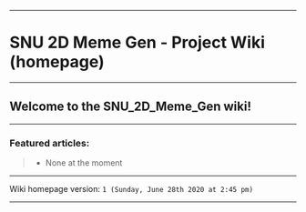 
***

# SNU 2D Meme Gen - Project Wiki (homepage)

***

## Welcome to the SNU_2D_Meme_Gen wiki!

***

### Featured articles:

> * None at the moment

***

Wiki homepage version: `1 (Sunday, June 28th 2020 at 2:45 pm)`

***
